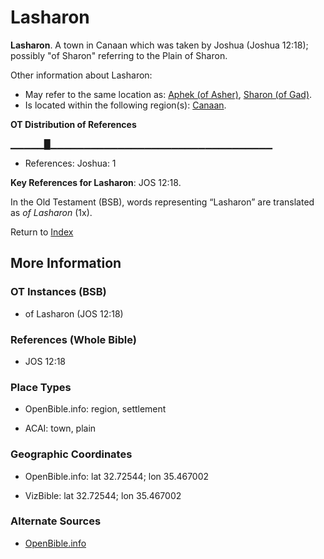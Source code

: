 # Lasharon
**Lasharon**. 
A town in Canaan which was taken by Joshua (Joshua 12:18); possibly "of Sharon" referring to the Plain of Sharon. 




Other information about Lasharon:


* May refer to the same location as: 
[Aphek (of Asher)](Aphek.2.md), [Sharon (of Gad)](Sharon.md). 
* Is located within the following region(s): 
[Canaan](Canaan.md). 


**OT Distribution of References**

▁▁▁▁▁█▁▁▁▁▁▁▁▁▁▁▁▁▁▁▁▁▁▁▁▁▁▁▁▁▁▁▁▁▁▁▁▁▁
* References: Joshua: 1



**Key References for Lasharon**: 
JOS 12:18. 


In the Old Testament (BSB), words representing “Lasharon” are translated as 
*of Lasharon* (1x). 




Return to [Index](00-Index.md)

## More Information

### OT Instances (BSB)

* of Lasharon (JOS 12:18)



### References (Whole Bible)

* JOS 12:18


### Place Types

* OpenBible.info: region, settlement

* ACAI: town, plain



### Geographic Coordinates

* OpenBible.info: lat 32.72544; lon 35.467002

* VizBible: lat 32.72544; lon 35.467002



### Alternate Sources

* [OpenBible.info](https://www.openbible.info/geo/ancient/a8bbf2b)



